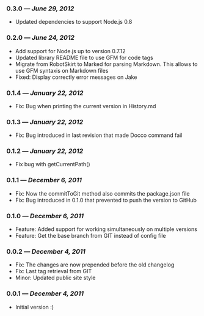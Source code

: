 ### 0.3.0 — *June 29, 2012*

  * Updated dependencies to support Node.js 0.8

### 0.2.0 — *June 24, 2012*

  * Add support for Node.js up to version 0.7.12
  * Updated library README file to use GFM for code tags
  * Migrate from RobotSkirt to Marked for parsing Markdown. This allows to use GFM syntaxis on Markdown files
  * Fixed: Display correctly error messages on Jake

### 0.1.4 — *January 22, 2012*

  * Fix: Bug when printing the current version in History.md

### 0.1.3 — *January 22, 2012*

  * Fix: Bug introduced in last revision that made Docco command fail

### 0.1.2 — *January 22, 2012*

  * Fix bug with getCurrentPath()

### 0.1.1 — *December 6, 2011*

  * Fix: Now the commitToGit method also commits the package.json file
  * Fix: Bug introduced in 0.1.0 that prevented to push the version to GitHub

### 0.1.0 — *December 6, 2011*

  * Feature: Added support for working simultaneously on multiple versions
  * Feature: Get the base branch from GIT instead of config file

### 0.0.2 — *December 4, 2011*

  * Fix: The changes are now prepended before the old changelog
  * Fix: Last tag retrieval from GIT
  * Minor: Updated public site style

### 0.0.1 — *December 4, 2011*

  * Initial version :)

